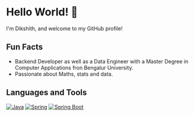 # Hello World! 👋

I'm Dikshith, and welcome to my GitHub profile!

## Fun Facts
- Backend Developer as well as a Data Engineer with a Master Degree in Computer Applications fron Bengalur University.
- Passionate about Maths, stats and data.

## Languages and Tools
[![Java](https://img.shields.io/badge/Java-007396?style=for-the-badge&logo=java&logoColor=white)]()
[![Spring](https://img.shields.io/badge/Spring-6DB33F?style=for-the-badge&logo=spring&logoColor=white)]()
[![Spring Boot](https://img.shields.io/badge/Spring%20Boot-6DB33F?style=for-the-badge&logo=spring-boot&logoColor=white)]()
<!--
## Pinned
- [**Project Name**](Link to Project): Brief description of the project.
- [**Another Project**](Link to Project): Brief description of the project.

## Check out my latest blog posts
<!-- Add links to your blog posts or a plugin to fetch recent articles -->

<!--## Metrics
<!-- Add your GitHub metrics, e.g., contribution graph, followers count -->

<!-- ## Contact Me
[![LinkedIn](https://img.shields.io/badge/LinkedIn-0077B5?style=for-the-badge&logo=linkedin&logoColor=white)](Your LinkedIn URL)
[![Gmail](https://img.shields.io/badge/Gmail-D14836?style=for-the-badge&logo=gmail&logoColor=white)](mailto:your.email@example.com) -->


<!--
**dikshith-shetty/dikshith-shetty** is a ✨ _special_ ✨ repository because its `README.md` (this file) appears on your GitHub profile.

Here are some ideas to get you started:

- 🔭 I’m currently working on ...
- 🌱 I’m currently learning ...
- 👯 I’m looking to collaborate on ...
- 🤔 I’m looking for help with ...
- 💬 Ask me about ...
- 📫 How to reach me: ...
- 😄 Pronouns: ...
- ⚡ Fun fact: ...
-->
